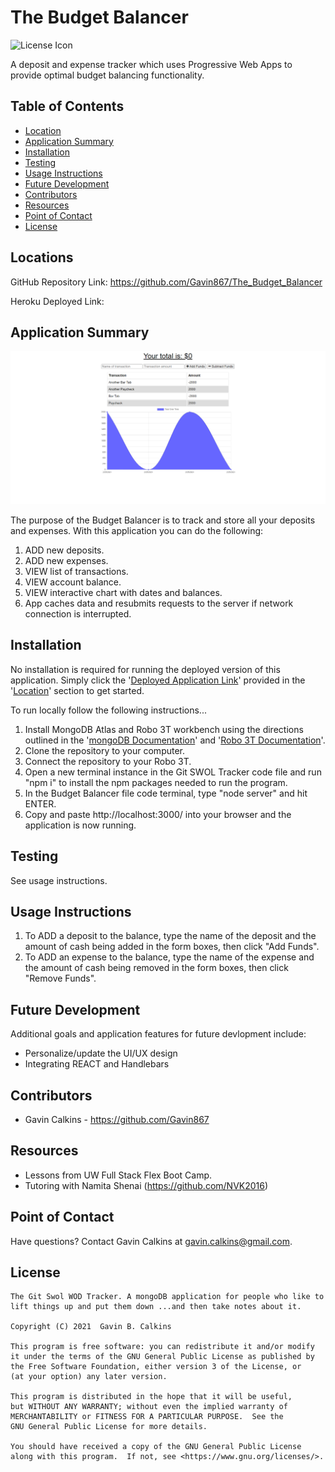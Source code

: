 # The Budget Balancer

![License Icon](https://img.shields.io/badge/license-GPL3.0-informational.svg)

A deposit and expense tracker which uses Progressive Web Apps to provide optimal budget balancing functionality.

## Table of Contents

- [Location](#locations)
- [Application Summary](#application-summary)
- [Installation](#installation)
- [Testing](#testing)
- [Usage Instructions](#usage-instructions)
- [Future Development](#future-development)
- [Contributors](#contributors)
- [Resources](#resources)
- [Point of Contact](#point-of-contact)
- [License](#license)

## Locations

GitHub Repository Link: https://github.com/Gavin867/The_Budget_Balancer

Heroku Deployed Link: 

## Application Summary

![Landing Page Stillshot](https://github.com/Gavin867/The_Budget_Balancer/blob/main/public/assets/images/readme-images/main-page.png)

The purpose of the Budget Balancer is to track and store all your deposits and expenses. With this application you can do the following:

1. ADD new deposits.
2. ADD new expenses.
3. VIEW list of transactions.
4. VIEW account balance.
5. VIEW interactive chart with dates and balances.
6. App caches data and resubmits requests to the server if network connection is interrupted.

## Installation

No installation is required for running the deployed version of this application. Simply click the '[Deployed Application Link]()' provided in the '[Location](#location)' section to get started.

To run locally follow the following instructions...
1. Install MongoDB Atlas and Robo 3T workbench using the directions outlined in the '[mongoDB Documentation](https://docs.mongodb.com/manual/installation/)' and '[Robo 3T Documentation](https://robomongo.org/)'.
2. Clone the repository to your computer.
3. Connect the repository to your Robo 3T.
4. Open a new terminal instance in the Git SWOL Tracker code file and run "npm i" to install the npm packages needed to run the program.
5. In the Budget Balancer file code terminal, type "node server" and hit ENTER.
6. Copy and paste http://localhost:3000/ into your browser and the application is now running.

## Testing

See usage instructions.

## Usage Instructions

1. To ADD a deposit to the balance, type the name of the deposit and the amount of cash being added in the form boxes, then click "Add Funds".
2. To ADD an expense to the balance, type the name of the expense and the amount of cash being removed in the form boxes, then click "Remove Funds".

## Future Development

Additional goals and application features for future devlopment include:

- Personalize/update the UI/UX design
- Integrating REACT and Handlebars

## Contributors

- Gavin Calkins - https://github.com/Gavin867

## Resources

- Lessons from UW Full Stack Flex Boot Camp.
- Tutoring with Namita Shenai (https://github.com/NVK2016)


## Point of Contact

Have questions? Contact Gavin Calkins at [gavin.calkins@gmail.com](mailto:gavin.calkins@gmail.com?subject=Hi%20Gavin!%20I%20have%20a%20question%20about%20The%20Budget%20Balancer!).
 
## License

    The Git Swol WOD Tracker. A mongoDB application for people who like to lift things up and put them down ...and then take notes about it.

    Copyright (C) 2021  Gavin B. Calkins 

    This program is free software: you can redistribute it and/or modify
    it under the terms of the GNU General Public License as published by
    the Free Software Foundation, either version 3 of the License, or
    (at your option) any later version.

    This program is distributed in the hope that it will be useful,
    but WITHOUT ANY WARRANTY; without even the implied warranty of
    MERCHANTABILITY or FITNESS FOR A PARTICULAR PURPOSE.  See the
    GNU General Public License for more details.

    You should have received a copy of the GNU General Public License
    along with this program.  If not, see <https://www.gnu.org/licenses/>.